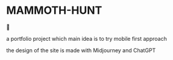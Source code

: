 # MAMMOTH-HUNT
 
 :elephant:
 
 a portfolio project which main idea is to try mobile first approach
 
 the design of the site is made with Midjourney and ChatGPT